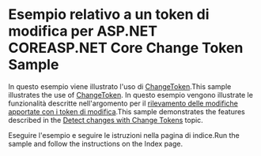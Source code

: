 # <a name="aspnet-core-change-token-sample"></a><span data-ttu-id="a3bce-101">Esempio relativo a un token di modifica per ASP.NET CORE</span><span class="sxs-lookup"><span data-stu-id="a3bce-101">ASP.NET Core Change Token Sample</span></span>

<span data-ttu-id="a3bce-102">In questo esempio viene illustrato l'uso di [ChangeToken](https://docs.microsoft.com/dotnet/api/microsoft.extensions.primitives.changetoken).</span><span class="sxs-lookup"><span data-stu-id="a3bce-102">This sample illustrates the use of [ChangeToken](https://docs.microsoft.com/dotnet/api/microsoft.extensions.primitives.changetoken).</span></span> <span data-ttu-id="a3bce-103">In questo esempio vengono illustrate le funzionalità descritte nell'argomento per il [rilevamento delle modifiche apportate con i token di modifica](https://docs.microsoft.com/aspnet/core/fundamentals/change-tokens).</span><span class="sxs-lookup"><span data-stu-id="a3bce-103">This sample demonstrates the features described in the [Detect changes with Change Tokens](https://docs.microsoft.com/aspnet/core/fundamentals/change-tokens) topic.</span></span>

<span data-ttu-id="a3bce-104">Eseguire l'esempio e seguire le istruzioni nella pagina di indice.</span><span class="sxs-lookup"><span data-stu-id="a3bce-104">Run the sample and follow the instructions on the Index page.</span></span>
